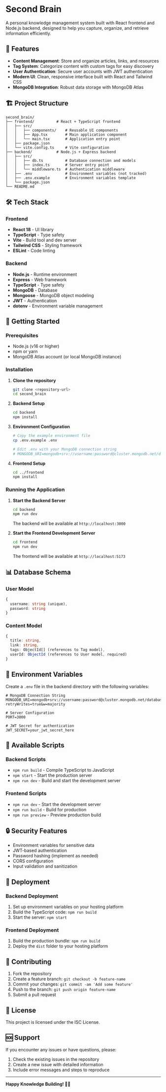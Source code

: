 # Second Brain

A personal knowledge management system built with React frontend and Node.js backend, designed to help you capture, organize, and retrieve information efficiently.

## 🚀 Features

- **Content Management**: Store and organize articles, links, and resources
- **Tag System**: Categorize content with custom tags for easy discovery
- **User Authentication**: Secure user accounts with JWT authentication
- **Modern UI**: Clean, responsive interface built with React and Tailwind CSS
- **MongoDB Integration**: Robust data storage with MongoDB Atlas

## 🏗️ Project Structure

```
second_brain/
├── frontend/          # React + TypeScript frontend
│   ├── src/
│   │   ├── components/    # Reusable UI components
│   │   ├── App.tsx        # Main application component
│   │   └── main.tsx       # Application entry point
│   ├── package.json
│   └── vite.config.ts     # Vite configuration
├── backend/           # Node.js + Express backend
│   ├── src/
│   │   ├── db.ts          # Database connection and models
│   │   ├── index.ts       # Server entry point
│   │   └── middleware.ts  # Authentication middleware
│   ├── .env               # Environment variables (not tracked)
│   ├── .env.example       # Environment variables template
│   └── package.json
└── README.md
```

## 🛠️ Tech Stack

### Frontend
- **React 18** - UI library
- **TypeScript** - Type safety
- **Vite** - Build tool and dev server
- **Tailwind CSS** - Styling framework
- **ESLint** - Code linting

### Backend
- **Node.js** - Runtime environment
- **Express** - Web framework
- **TypeScript** - Type safety
- **MongoDB** - Database
- **Mongoose** - MongoDB object modeling
- **JWT** - Authentication
- **dotenv** - Environment variable management

## 🚀 Getting Started

### Prerequisites
- Node.js (v16 or higher)
- npm or yarn
- MongoDB Atlas account (or local MongoDB instance)

### Installation

1. **Clone the repository**
   ```bash
   git clone <repository-url>
   cd second_brain
   ```

2. **Backend Setup**
   ```bash
   cd backend
   npm install
   ```

3. **Environment Configuration**
   ```bash
   # Copy the example environment file
   cp .env.example .env
   
   # Edit .env with your MongoDB connection string
   # MONGODB_URI=mongodb+srv://username:password@cluster.mongodb.net/database_name
   ```

4. **Frontend Setup**
   ```bash
   cd ../frontend
   npm install
   ```

### Running the Application

1. **Start the Backend Server**
   ```bash
   cd backend
   npm run dev
   ```
   The backend will be available at `http://localhost:3000`

2. **Start the Frontend Development Server**
   ```bash
   cd frontend
   npm run dev
   ```
   The frontend will be available at `http://localhost:5173`

## 📊 Database Schema

### User Model
```typescript
{
  username: string (unique),
  password: string
}
```

### Content Model
```typescript
{
  title: string,
  link: string,
  tags: ObjectId[] (references to Tag model),
  userId: ObjectId (references to User model, required)
}
```

## 🔧 Environment Variables

Create a `.env` file in the backend directory with the following variables:

```env
# MongoDB Connection String
MONGODB_URI=mongodb+srv://username:password@cluster.mongodb.net/database_name?retryWrites=true&w=majority

# Server Configuration
PORT=3000

# JWT Secret for authentication
JWT_SECRET=your_jwt_secret_here
```

## 📝 Available Scripts

### Backend Scripts
- `npm run build` - Compile TypeScript to JavaScript
- `npm start` - Start the production server
- `npm run dev` - Build and start the development server

### Frontend Scripts
- `npm run dev` - Start the development server
- `npm run build` - Build for production
- `npm run preview` - Preview production build

## 🔒 Security Features

- Environment variables for sensitive data
- JWT-based authentication
- Password hashing (implement as needed)
- CORS configuration
- Input validation and sanitization

## 🚀 Deployment

### Backend Deployment
1. Set up environment variables on your hosting platform
2. Build the TypeScript code: `npm run build`
3. Start the server: `npm start`

### Frontend Deployment
1. Build the production bundle: `npm run build`
2. Deploy the `dist` folder to your hosting platform

## 🤝 Contributing

1. Fork the repository
2. Create a feature branch: `git checkout -b feature-name`
3. Commit your changes: `git commit -am 'Add some feature'`
4. Push to the branch: `git push origin feature-name`
5. Submit a pull request

## 📄 License

This project is licensed under the ISC License.

## 🆘 Support

If you encounter any issues or have questions, please:
1. Check the existing issues in the repository
2. Create a new issue with detailed information
3. Include error messages and steps to reproduce

---

**Happy Knowledge Building! 🧠✨**
